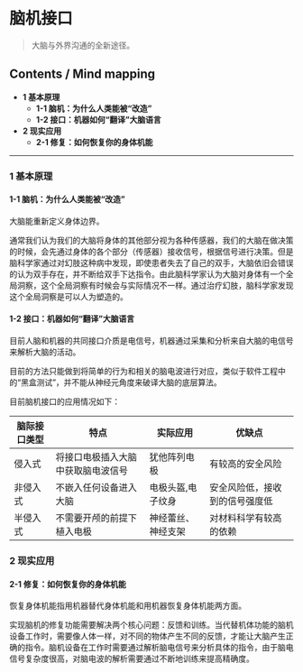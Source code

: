 # 脑机接口
> 大脑与外界沟通的全新途径。

## Contents / Mind mapping
- **1 基本原理**
  - **1-1 脑机：为什么人类能被“改造”**
  - **1-2 接口：机器如何“翻译”大脑语言**
- **2 现实应用**
  - **2-1 修复：如何恢复你的身体机能**

---

### 1 基本原理

#### 1-1 脑机：为什么人类能被“改造”

大脑能重新定义身体边界。

通常我们认为我们的大脑将身体的其他部分视为各种传感器，我们的大脑在做决策的时候，会先通过身体的各个部分（传感器）接收信号，根据信号进行决策。但是脑科学家通过对幻肢这种病中发现，即使患者失去了自己的双手，大脑依旧会错误的认为双手存在，并不断给双手下达指令。由此脑科学家认为大脑对身体有一个全局洞察，这个全局洞察有时候会与实际情况不一样。通过治疗幻肢，脑科学家发现这个全局洞察是可以人为塑造的。

#### 1-2 接口：机器如何“翻译”大脑语言

目前人脑和机器的共同接口介质是电信号，机器通过采集和分析来自大脑的电信号来解析大脑的活动。

目前的方法只能做到将简单的行为和相关的脑电波进行对应，类似于软件工程中的“黑盒测试”，并不能从神经元角度来破译大脑的底层算法。

目前脑机接口的应用情况如下：

|脑际接口类型|特点|实际应用|优缺点|
|     --     | -- |   --   |  --  |
|侵入式|将接口电极插入大脑中获取脑电波信号|犹他阵列电极|有较高的安全风险|
|非侵入式|不嵌入任何设备进入大脑|电极头盔,电子纹身|安全风险低，接收到的信号强度低|
|半侵入式|不需要开颅的前提下植入电极|神经蕾丝、神经支架|对材料科学有较高的依赖|



### 2 现实应用

#### 2-1 修复：如何恢复你的身体机能

恢复身体机能指用机器替代身体机能和用机器恢复身体机能两方面。

实现脑机的修复功能需要解决两个核心问题：反馈和训练。当代替机体功能的脑机设备工作时，需要像人体一样，对不同的物体产生不同的反馈，才能让大脑产生正确的指令。脑机设备在工作时需要通过解析脑电信号来分析具体的指令，由于脑电信号复杂度很高，对脑电波的解析需要通过不断地训练来提高精确度。
